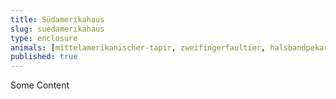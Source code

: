 ```yaml
---
title: Südamerikahaus
slug: suedamerikahaus
type: enclosure
animals: [mittelamerikanischer-tapir, zweifingerfaultier, halsbandpekari, zwergmara]
published: true
---
```

Some Content
